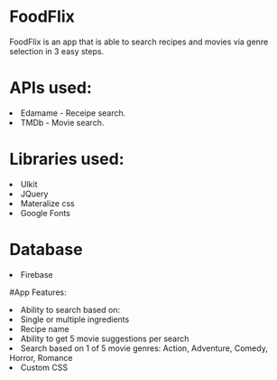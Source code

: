 # FoodFlix
FoodFlix is an app that is able to search recipes and movies via genre selection in 3 easy steps.

# APIs used:
<li>Edamame - Receipe search.</li>
<li>TMDb - Movie search.</li>

# Libraries used:
<li>Ulkit</li>
<li>JQuery</li>
<li>Materalize css</li>
<li>Google Fonts</li>

# Database
<li>Firebase</li>

#App Features:
<li>Ability to search based on:</li>
<li>Single or multiple ingredients</li>
<li>Recipe name</li>
<li>Ability to get 5 movie suggestions per search</li>
<li>Search based on 1 of 5 movie genres:  Action,  Adventure, Comedy, Horror, Romance</li>
<li>Custom CSS</li>